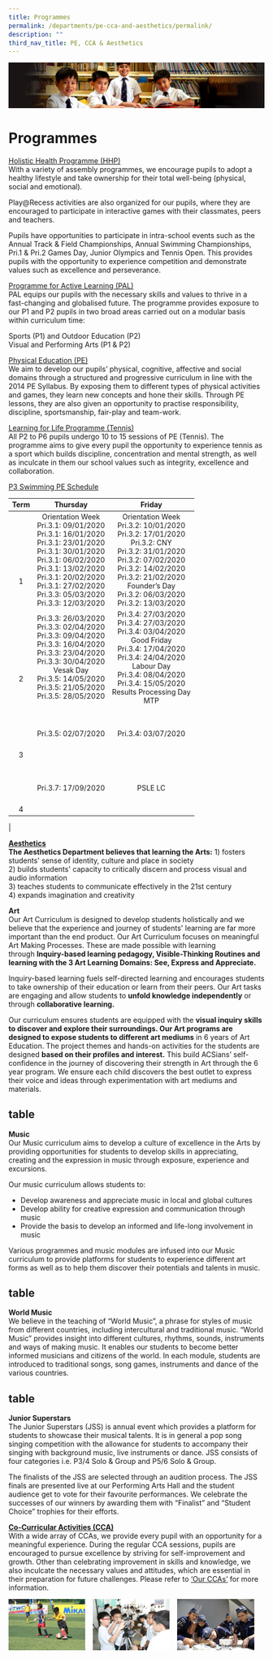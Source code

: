 ```yaml
---
title: Programmes
permalink: /departments/pe-cca-and-aesthetics/permalink/
description: ""
third_nav_title: PE, CCA & Aesthetics
---
```

![](/images/Sub-banner1.jpg)

Programmes
==========

<u>Holistic Health Programme (HHP)</u><br>
With a variety of assembly programmes, we encourage pupils to adopt a healthy lifestyle and take ownership for their total well-being (physical, social and emotional).

Play@Recess activities are also organized for our pupils, where they are encouraged to participate in interactive games with their classmates, peers and teachers.

Pupils have opportunities to participate in intra-school events such as the Annual Track & Field Championships, Annual Swimming Championships, Pri.1 & Pri.2 Games Day, Junior Olympics and Tennis Open. This provides pupils with the opportunity to experience competition and demonstrate values such as excellence and perseverance.

<u>Programme for Active Learning (PAL)</u><br>
PAL equips our pupils with the necessary skills and values to thrive in a fast-changing and globalised future. The programme provides exposure to our P1 and P2 pupils in two broad areas carried out on a modular basis within curriculum time:

Sports (P1) and Outdoor Education (P2) <br>
Visual and Performing Arts (P1 & P2)

<u>Physical Education (PE)</u><br>
We aim to develop our pupils’ physical, cognitive, affective and social domains through a structured and progressive curriculum in line with the 2014 PE Syllabus. By exposing them to different types of physical activities and games, they learn new concepts and hone their skills. Through PE lessons, they are also given an opportunity to practise responsibility, discipline, sportsmanship, fair-play and team-work.

<u>Learning for Life Programme (Tennis)</u><br>
All P2 to P6 pupils undergo 10 to 15 sessions of PE (Tennis). The programme aims to give every pupil the opportunity to experience tennis as a sport which builds discipline, concentration and mental strength, as well as inculcate in them our school values such as integrity, excellence and collaboration.

<u>P3 Swimming PE Schedule</u><br>

| Term | Thursday | Friday |
|:---:|:---:|:---:|
| <br><br><br><br><br>1 | Orientation Week<br>Pri.3.1: 09/01/2020<br>Pri.3.1: 16/01/2020<br>Pri.3.1: 23/01/2020<br>Pri.3.1: 30/01/2020<br>Pri.3.1: 06/02/2020<br>Pri.3.1: 13/02/2020<br>Pri.3.1: 20/02/2020<br>Pri.3.1: 27/02/2020<br>Pri.3.3: 05/03/2020<br>Pri.3.3: 12/03/2020 | Orientation Week<br>Pri.3.2: 10/01/2020<br>Pri.3.2: 17/01/2020<br>Pri.3.2: CNY<br>Pri.3.2: 31/01/2020<br>Pri.3.2: 07/02/2020<br>Pri.3.2: 14/02/2020<br>Pri.3.2: 21/02/2020<br>Founder’s Day<br>Pri.3.2: 06/03/2020<br>Pri.3.2: 13/03/2020 |
| <br><br><br><br><br>2 | Pri.3.3: 26/03/2020<br>Pri.3.3: 02/04/2020<br>Pri.3.3: 09/04/2020<br>Pri.3.3: 16/04/2020<br>Pri.3.3: 23/04/2020<br>Pri.3.3: 30/04/2020<br>Vesak Day<br>Pri.3.5: 14/05/2020<br>Pri.3.5: 21/05/2020<br>Pri.3.5: 28/05/2020 | Pri.3.4: 27/03/2020<br>Pri.3.4: 27/03/2020<br>Pri.3.4: 03/04/2020<br>Good Friday<br>Pri.3.4: 17/04/2020<br>Pri.3.4: 24/04/2020<br>Labour Day<br>Pri.3.4: 08/04/2020<br>Pri.3.4: 15/05/2020<br>Results Processing Day<br>MTP |
| <br><br><br><br><br>3 | Pri.3.5: 02/07/2020<br> | Pri.3.4: 03/07/2020 |
| <br><br><br><br><br>4 | Pri.3.7: 17/09/2020 | PSLE LC |
|

<b><u>Aesthetics</b></u><br>
**The Aesthetics Department believes that learning the Arts:**
1\) fosters students' sense of identity, culture and place in society<br>
2\) builds students' capacity to critically discern and process visual and audio information<br>
3\) teaches students to communicate effectively in the 21st century<br>
 4\) expands imagination and creativity 
 

**Art**<br>
Our Art Curriculum is designed to develop students holistically and we believe that the experience and journey of students' learning are far more important than the end product. Our Art Curriculum focuses on meaningful Art Making Processes. These are made possible with learning through **Inquiry-based learning pedagogy, Visible-Thinking Routines and learning with the 3 Art Learning Domains: See, Express and Appreciate.** 

Inquiry-based learning fuels self-directed learning and encourages students to take ownership of their education or learn from their peers. Our Art tasks are engaging and allow students to **unfold knowledge independently** or through **collaborative learning.** 

Our curriculum ensures students are equipped with the **visual inquiry skills to discover and explore their surroundings. Our Art programs are designed to expose students to different art mediums** in 6 years of Art Education. The project themes and hands-on activities for the students are designed **based on their profiles and interest.** This build ACSians’ self-confidence in the journey of discovering their strength in Art through the 6 year program. We ensure each child discovers the best outlet to express their voice and ideas through experimentation with art mediums and materials.

## table

**Music**<br>
Our Music curriculum aims to develop a culture of excellence in the Arts by providing opportunities for students to develop skills in appreciating, creating and the expression in music through exposure, experience and excursions. 

Our music curriculum allows students to:

*   Develop awareness and appreciate music in local and global cultures
*   Develop ability for creative expression and communication through music
*   Provide the basis to develop an informed and life-long involvement in music

Various programmes and music modules are infused into our Music curriculum to provide platforms for students to experience different art forms as well as to help them discover their potentials and talents in music.

## table

**World Music**<br>
We believe in the teaching of “World Music”, a phrase for styles of music from different countries, including intercultural and traditional music. “World Music” provides insight into different cultures, rhythms, sounds, instruments and ways of making music. It enables our students to become better informed musicians and citizens of the world. In each module, students are introduced to traditional songs, song games, instruments and dance of the various countries.

## table

**Junior Superstars**<br>
The Junior Superstars (JSS) is annual event which provides a platform for students to showcase their musical talents. It is in general a pop song singing competition with the allowance for students to accompany their singing with background music, live instruments or dance. JSS consists of four categories i.e. P3/4 Solo & Group and P5/6 Solo & Group. 

The finalists of the JSS are selected through an audition process. The JSS finals are presented live at our Performing Arts Hall and the student audience get to vote for their favourite performances. We celebrate the successes of our winners by awarding them with “Finalist” and “Student Choice” trophies for their efforts.

<b><u>Co-Curricular Activities (CCA)</b></u><br>
With a wide array of CCAs, we provide every pupil with an opportunity for a meaningful experience. During the regular CCA sessions, pupils are encouraged to pursue excellence by striving for self-improvement and growth. Other than celebrating improvement in skills and knowledge, we also inculcate the necessary values and attitudes, which are essential in their preparation for future challenges. Please refer to [‘Our CCAs’](https://acsj.moe.edu.sg/our-ccas) for more information.

<img src="/images/pe1.jpg" style="width:30%;margin-right:15px;" align = "left">
<img src="/images/pe2.jpg" style="width:30%;margin-right:15px;" align = "left">
<img src="/images/pe3.jpg" style="width:30%;margin-right:15px;" align = "left">

<br clear="left">